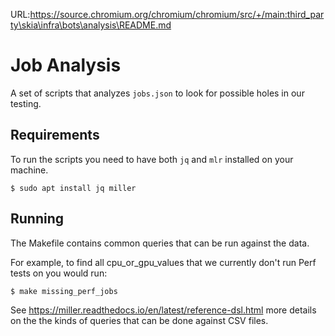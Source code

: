 URL:https://source.chromium.org/chromium/chromium/src/+/main:third_party\skia\infra\bots\analysis\README.md
# Job Analysis

A set of scripts that analyzes `jobs.json` to look for possible holes in our
testing.

## Requirements

To run the scripts you need to have both `jq` and `mlr` installed on your
machine.

    $ sudo apt install jq miller

## Running

The Makefile contains common queries that can be run against the data.

For example, to find all cpu_or_gpu_values that we currently don't run Perf
tests on you would run:

    $ make missing_perf_jobs

See https://miller.readthedocs.io/en/latest/reference-dsl.html more details on
the the kinds of queries that can be done against CSV files.
